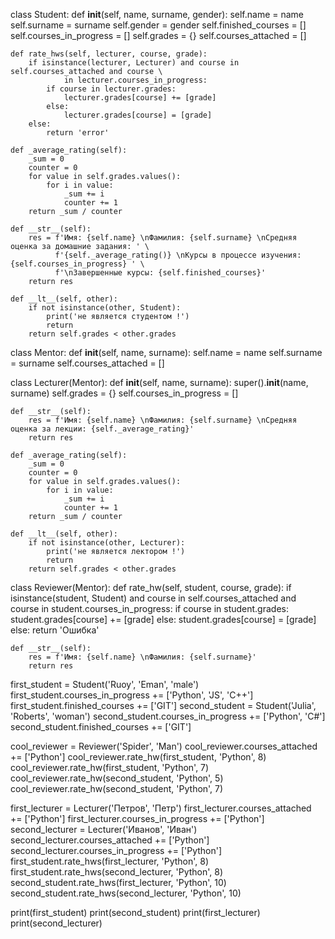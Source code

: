 class Student:
    def __init__(self, name, surname, gender):
        self.name = name
        self.surname = surname
        self.gender = gender
        self.finished_courses = []
        self.courses_in_progress = []
        self.grades = {}
        self.courses_attached = []

    def rate_hws(self, lecturer, course, grade):
        if isinstance(lecturer, Lecturer) and course in self.courses_attached and course \
                in lecturer.courses_in_progress:
            if course in lecturer.grades:
                lecturer.grades[course] += [grade]
            else:
                lecturer.grades[course] = [grade]
        else:
            return 'error'

    def _average_rating(self):
        _sum = 0
        counter = 0
        for value in self.grades.values():
            for i in value:
                _sum += i
                counter += 1
        return _sum / counter

    def __str__(self):
        res = f'Имя: {self.name} \nФамилия: {self.surname} \nСредняя оценка за домашние задания: ' \
              f'{self._average_rating()} \nКурсы в процессе изучения: {self.courses_in_progress} ' \
              f'\nЗавершенные курсы: {self.finished_courses}'
        return res

    def __lt__(self, other):
        if not isinstance(other, Student):
            print('не является студентом !')
            return
        return self.grades < other.grades


class Mentor:
    def __init__(self, name, surname):
        self.name = name
        self.surname = surname
        self.courses_attached = []


class Lecturer(Mentor):
    def __init__(self, name, surname):
        super().__init__(name, surname)
        self.grades = {}
        self.courses_in_progress = []

    def __str__(self):
        res = f'Имя: {self.name} \nФамилия: {self.surname} \nСредняя оценка за лекции: {self._average_rating}'
        return res

    def _average_rating(self):
        _sum = 0
        counter = 0
        for value in self.grades.values():
            for i in value:
                _sum += i
                counter += 1
        return _sum / counter

    def __lt__(self, other):
        if not isinstance(other, Lecturer):
            print('не является лектором !')
            return
        return self.grades < other.grades


class Reviewer(Mentor):
    def rate_hw(self, student, course, grade):
        if isinstance(student, Student) and course in self.courses_attached and course in student.courses_in_progress:
            if course in student.grades:
                student.grades[course] += [grade]
            else:
                student.grades[course] = [grade]
        else:
            return 'Ошибка'

    def __str__(self):
        res = f'Имя: {self.name} \nФамилия: {self.surname}'
        return res


first_student = Student('Ruoy', 'Eman', 'male')
first_student.courses_in_progress += ['Python', 'JS', 'C++']
first_student.finished_courses += ['GIT']
second_student = Student('Julia', 'Roberts', 'woman')
second_student.courses_in_progress += ['Python', 'C#']
second_student.finished_courses += ['GIT']

cool_reviewer = Reviewer('Spider', 'Man')
cool_reviewer.courses_attached += ['Python']
cool_reviewer.rate_hw(first_student, 'Python', 8)
cool_reviewer.rate_hw(first_student, 'Python', 7)
cool_reviewer.rate_hw(second_student, 'Python', 5)
cool_reviewer.rate_hw(second_student, 'Python', 7)

first_lecturer = Lecturer('Петров', 'Петр')
first_lecturer.courses_attached += ['Python']
first_lecturer.courses_in_progress += ['Python']
second_lecturer = Lecturer('Иванов', 'Иван')
second_lecturer.courses_attached += ['Python']
second_lecturer.courses_in_progress += ['Python']
first_student.rate_hws(first_lecturer, 'Python', 8)
first_student.rate_hws(second_lecturer, 'Python', 8)
second_student.rate_hws(first_lecturer, 'Python', 10)
second_student.rate_hws(second_lecturer, 'Python', 10)

print(first_student)
print(second_student)
print(first_lecturer)
print(second_lecturer)
